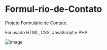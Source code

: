 # Formul-rio-de-Contato

Projeto Formulário de Contato.

Foi usado HTML, CSS, JavaScript e PHP.

![image](https://user-images.githubusercontent.com/99503156/209740974-bb7b36f3-b687-4ae8-aa61-ec4667c1a11b.png)
